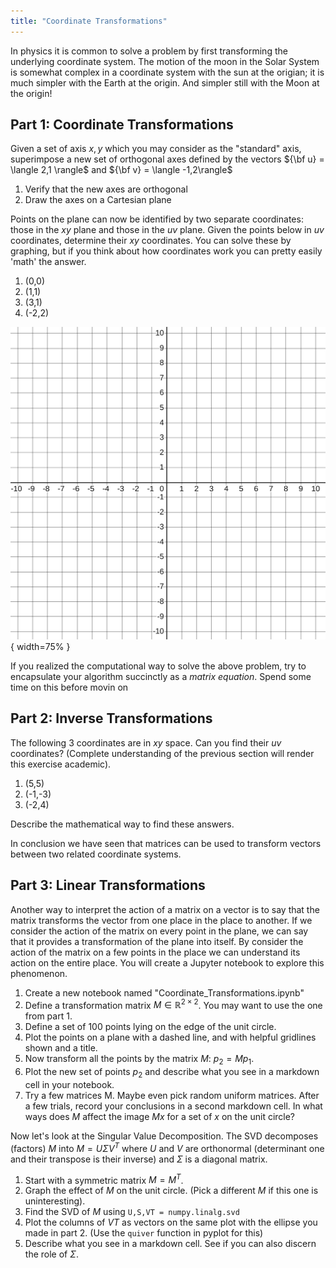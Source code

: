 ```yaml
---
title: "Coordinate Transformations"
---
```



In physics it is common to solve a problem by first transforming the underlying coordinate system. The motion of the moon in the Solar System is somewhat complex in a coordinate system with the sun at the origian; it is much simpler with the Earth at the origin. And simpler still with the Moon at the origin!

## Part 1: Coordinate Transformations

Given a set of axis $x,y$ which you may consider as the "standard" axis, superimpose a new set of orthogonal axes defined by the vectors ${\bf u} = \langle 2,1 \rangle$ and ${\bf v} = \langle -1,2\rangle$

1. Verify that the new axes are orthogonal
2. Draw the axes on a Cartesian plane

Points on the plane can now be identified by two separate coordinates: those in the $xy$ plane and those in the $uv$ plane. Given the points below in $uv$ coordinates, determine their $xy$ coordinates. You can solve these by graphing, but if you think about how coordinates work you can pretty easily 'math' the answer.

1. (0,0)
2. (1,1)
3. (3,1)
4. (-2,2)

![Cartesian Graph](graph-10x10.png){ width=75% }

If you realized the computational way to solve the above problem, try to encapsulate your algorithm succinctly as a *matrix equation*.  Spend some time on this before movin on

## Part 2: Inverse Transformations

The following 3 coordinates are in $xy$ space. Can you find their $uv$ coordinates? (Complete understanding of the previous section will render this exercise academic).

1. (5,5)
2. (-1,-3)
3. (-2,4)

Describe the mathematical way to find these answers.


In conclusion we have seen that matrices can be used to transform vectors between two related coordinate systems.


## Part 3: Linear Transformations

Another way to interpret the action of a matrix on a vector is to say that the matrix transforms the vector from one place in the place to another. If we consider the action of the matrix on every point in the plane, we can say that it provides a transformation of the plane into itself. By consider the action of the matrix on a few points in the place we can understand its action on the entire place. You will create a Jupyter notebook to explore this phenomenon.

1. Create a new notebook named "Coordinate_Transformations.ipynb"
1. Define a transformation matrix $M \in \mathbb{R}^{2 \times 2}$. You may want to use the one from part 1.
2. Define a set of 100 points lying on the edge of the unit circle.
3. Plot the points on a plane with a dashed line, and with helpful gridlines shown and a title.
4. Now transform all the points by the matrix $M$: $p_2 = M{p_1}$.
5. Plot the new set of points $p_2$ and describe what you see in a markdown cell in your notebook.
6. Try a few matrices M. Maybe even pick random uniform matrices. After a few trials, record your conclusions in a second markdown cell. In
what ways does $M$ affect the image $Mx$ for a set of $x$ on the unit circle?

Now let's look at the Singular Value Decomposition. The SVD decomposes (factors) $M$ into $M = U \Sigma V^T$ where $U$ and $V$ are
orthonormal (determinant one and their transpose is their inverse) and $\Sigma$ is a diagonal matrix.

1. Start with a symmetric matrix $M = M^T$.
2. Graph the effect of $M$ on the unit circle. (Pick a different $M$ if this one is uninteresting).
3. Find the SVD of $M$ using `U,S,VT = numpy.linalg.svd`
4. Plot the columns of $VT$ as vectors on the same plot with the ellipse you made in part 2. (Use the `quiver` function in pyplot for this)
5. Describe what you see in a markdown cell. See if you can also discern the role of $\Sigma$.

